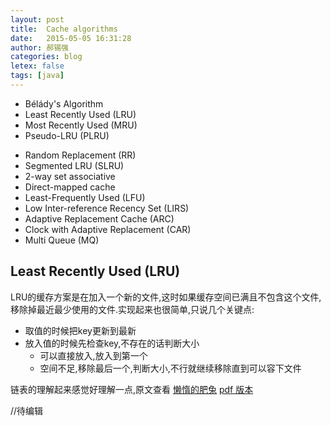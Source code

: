 ```yaml
---
layout: post
title:  Cache algorithms
date:   2015-05-05 16:31:28
author: 郝锡强
categories: blog
letex: false
tags: [java]
---
```

* Bélády's Algorithm
* Least Recently Used (LRU)
* Most Recently Used (MRU)
* Pseudo-LRU (PLRU)
<!-- more -->
* Random Replacement (RR)
* Segmented LRU (SLRU)
* 2-way set associative
* Direct-mapped cache
* Least-Frequently Used (LFU)
* Low Inter-reference Recency Set (LIRS)
* Adaptive Replacement Cache (ARC)
* Clock with Adaptive Replacement (CAR)
* Multi Queue (MQ)

## Least Recently Used (LRU)

LRU的缓存方案是在加入一个新的文件,这时如果缓存空间已满且不包含这个文件,移除掉最近最少使用的文件.实现起来也很简单,只说几个关键点:

* 取值的时候把key更新到最新
* 放入值的时候先检查key,不存在的话判断大小
	* 可以直接放入,放入到第一个
	* 空间不足,移除最后一个,判断大小,不行就继续移除直到可以容下文件
	
链表的理解起来感觉好理解一点,原文查看 [懒惰的肥兔](http://www.cnblogs.com/lzrabbit/p/3734850.html)   [pdf 版本](/source/pdf/LRU缓存实现-Java-.pdf)



//待编辑
